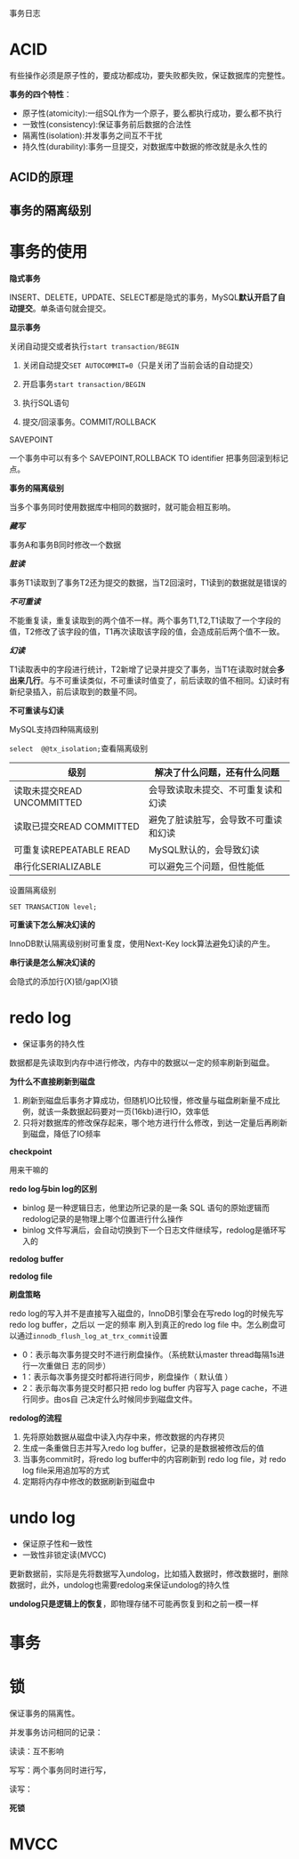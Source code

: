事务日志



# ACID

有些操作必须是原子性的，要成功都成功，要失败都失败，保证数据库的完整性。

**事务的四个特性**：

* 原子性(atomicity):一组SQL作为一个原子，要么都执行成功，要么都不执行
* 一致性(consistency):保证事务前后数据的合法性
* 隔离性(isolation):并发事务之间互不干扰
* 持久性(durability):事务一旦提交，对数据库中数据的修改就是永久性的



## ACID的原理



## 事务的隔离级别



# 事务的使用

**隐式事务**

INSERT、DELETE，UPDATE、SELECT都是隐式的事务，MySQL**默认开启了自动提交**。单条语句就会提交。



**显示事务**

关闭自动提交或者执行`start transaction/BEGIN`

1. 关闭自动提交`SET AUTOCOMMIT=0`（只是关闭了当前会话的自动提交）

2. 开启事务`start transaction/BEGIN` 
3. 执行SQL语句
4. 提交/回滚事务。COMMIT/ROLLBACK

SAVEPOINT

一个事务中可以有多个 SAVEPOINT,ROLLBACK TO identifier 把事务回滚到标记点。



**事务的隔离级别**

当多个事务同时使用数据库中相同的数据时，就可能会相互影响。	

***藏写***

事务A和事务B同时修改一个数据

***脏读***

事务T1读取到了事务T2还为提交的数据，当T2回滚时，T1读到的数据就是错误的

***不可重读***

不能重复读，重复读取到的两个值不一样。两个事务T1,T2,T1读取了一个字段的值，T2修改了该字段的值，T1再次读取该字段的值，会造成前后两个值不一致。

***幻读***

T1读取表中的字段进行统计，T2新增了记录并提交了事务，当T1在读取时就会**多出来几行**。与不可重读类似，不可重读时值变了，前后读取的值不相同。幻读时有新纪录插入，前后读取到的数量不同。

**不可重读与幻读**



MySQL支持四种隔离级别

`select  @@tx_isolation;`查看隔离级别	

| 级别                       | 解决了什么问题，还有什么问题         |
| -------------------------- | ------------------------------------ |
| 读取未提交READ UNCOMMITTED | 会导致读取未提交、不可重复读和幻读   |
| 读取已提交READ COMMITTED   | 避免了脏读脏写，会导致不可重读和幻读 |
| 可重复读REPEATABLE READ    | MySQL默认的，会导致幻读              |
| 串行化SERIALIZABLE         | 可以避免三个问题，但性能低           |

设置隔离级别

```mysql
SET TRANSACTION level;
```



**可重读下怎么解决幻读的**

InnoDB默认隔离级别树可重复度，使用Next-Key lock算法避免幻读的产生。



**串行读是怎么解决幻读的**

会隐式的添加行(X)锁/gap(X)锁



# redo log

* 保证事务的持久性

数据都是先读取到内存中进行修改，内存中的数据以一定的频率刷新到磁盘。



**为什么不直接刷新到磁盘**

1. 刷新到磁盘后事务才算成功，但随机IO比较慢，修改量与磁盘刷新量不成比例，就该一条数据起码要对一页(16kb)进行IO，效率低
2. 只将对数据库的修改保存起来，哪个地方进行什么修改，到达一定量后再刷新到磁盘，降低了IO频率



**checkpoint**

用来干嘛的



**redo log与bin log的区别**

* binlog 是一种逻辑日志，他里边所记录的是一条 SQL 语句的原始逻辑而redolog记录的是物理上哪个位置进行什么操作
* binlog 文件写满后，会自动切换到下一个日志文件继续写，redolog是循环写入的

**redolog buffer**



**redolog file**



**刷盘策略**

redo log的写入并不是直接写入磁盘的，InnoDB引擎会在写redo log的时候先写redo log buffer，之后以 一定的频率 刷入到真正的redo log file 中。怎么刷盘可以通过`innodb_flush_log_at_trx_commit`设置

* 0：表示每次事务提交时不进行刷盘操作。（系统默认master thread每隔1s进行一次重做日 志的同步）
* 1：表示每次事务提交时都将进行同步，刷盘操作（ 默认值 ）
* 2：表示每次事务提交时都只把 redo log buffer 内容写入 page cache，不进行同步。由os自 己决定什么时候同步到磁盘文件。



**redolog的流程**

1. 先将原始数据从磁盘中读入内存中来，修改数据的内存拷贝
2. 生成一条重做日志并写入redo log buffer，记录的是数据被修改后的值
3. 当事务commit时，将redo log buffer中的内容刷新到 redo log file，对 redo log file采用追加写的方式
4. 定期将内存中修改的数据刷新到磁盘中





# undo log

* 保证原子性和一致性
* 一致性非锁定读(MVCC)

更新数据前，实际是先将数据写入undolog，比如插入数据时，修改数据时，删除数据时，此外，undolog也需要redolog来保证undolog的持久性

**undolog只是逻辑上的恢复**，即物理存储不可能再恢复到和之前一模一样



# 事务 



# 锁



保证事务的隔离性。

并发事务访问相同的记录：

读读：互不影响

写写：两个事务同时进行写，

读写：



**死锁**





# MVCC